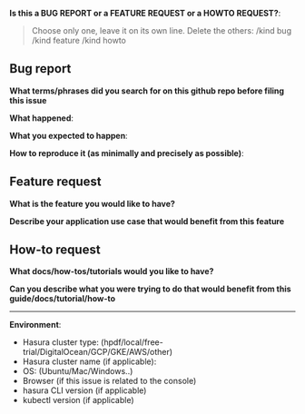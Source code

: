 **Is this a BUG REPORT or a FEATURE REQUEST or a HOWTO REQUEST?**:

> Choose only one, leave it on its own line. Delete the others: 
/kind bug
/kind feature
/kind howto

<!-- 
Please delete the sections that are not relevant to the kind of issue. Eg: If you're submitting a feature request, please
delete the "BUG REPORT" section and the "HOW-TO REQUEST" section.
-->

Bug report
----------

**What terms/phrases did you search for on this github repo before filing this issue**

**What happened**:

**What you expected to happen**:

**How to reproduce it (as minimally and precisely as possible)**:


<!-- /kind feature questions -->

Feature request
---------------

**What is the feature you would like to have?**

**Describe your application use case that would benefit from this feature** 


<!-- /kind howto questions -->

How-to request
--------------

**What docs/how-tos/tutorials would you like to have?**

**Can you describe what you were trying to do that would benefit from this guide/docs/tutorial/how-to**


---------------------

<!-- Also, please tell us the following: -->

**Environment**:
- Hasura cluster type: (hpdf/local/free-trial/DigitalOcean/GCP/GKE/AWS/other)
- Hasura cluster name (if applicable):
- OS: (Ubuntu/Mac/Windows..)
- Browser (if this issue is related to the console)
- hasura CLI version (if applicable)
- kubectl version (if applicable)
